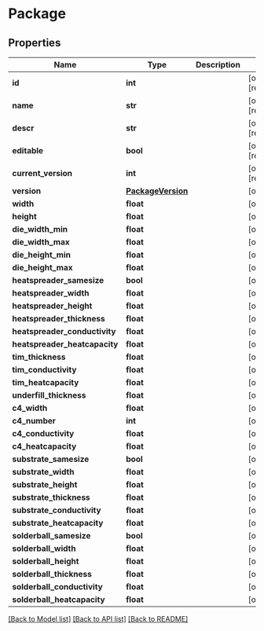 # Package

## Properties
Name | Type | Description | Notes
------------ | ------------- | ------------- | -------------
**id** | **int** |  | [optional] [readonly] 
**name** | **str** |  | [optional] [readonly] 
**descr** | **str** |  | [optional] [readonly] 
**editable** | **bool** |  | [optional] [readonly] 
**current_version** | **int** |  | [optional] [readonly] 
**version** | [**PackageVersion**](PackageVersion.md) |  | [optional] 
**width** | **float** |  | [optional] 
**height** | **float** |  | [optional] 
**die_width_min** | **float** |  | [optional] 
**die_width_max** | **float** |  | [optional] 
**die_height_min** | **float** |  | [optional] 
**die_height_max** | **float** |  | [optional] 
**heatspreader_samesize** | **bool** |  | [optional] 
**heatspreader_width** | **float** |  | [optional] 
**heatspreader_height** | **float** |  | [optional] 
**heatspreader_thickness** | **float** |  | [optional] 
**heatspreader_conductivity** | **float** |  | [optional] 
**heatspreader_heatcapacity** | **float** |  | [optional] 
**tim_thickness** | **float** |  | [optional] 
**tim_conductivity** | **float** |  | [optional] 
**tim_heatcapacity** | **float** |  | [optional] 
**underfill_thickness** | **float** |  | [optional] 
**c4_width** | **float** |  | [optional] 
**c4_number** | **int** |  | [optional] 
**c4_conductivity** | **float** |  | [optional] 
**c4_heatcapacity** | **float** |  | [optional] 
**substrate_samesize** | **bool** |  | [optional] 
**substrate_width** | **float** |  | [optional] 
**substrate_height** | **float** |  | [optional] 
**substrate_thickness** | **float** |  | [optional] 
**substrate_conductivity** | **float** |  | [optional] 
**substrate_heatcapacity** | **float** |  | [optional] 
**solderball_samesize** | **bool** |  | [optional] 
**solderball_width** | **float** |  | [optional] 
**solderball_height** | **float** |  | [optional] 
**solderball_thickness** | **float** |  | [optional] 
**solderball_conductivity** | **float** |  | [optional] 
**solderball_heatcapacity** | **float** |  | [optional] 

[[Back to Model list]](../README.md#documentation-for-models) [[Back to API list]](../README.md#documentation-for-api-endpoints) [[Back to README]](../README.md)


